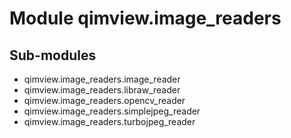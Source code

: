 Module qimview.image_readers
============================

Sub-modules
-----------
* qimview.image_readers.image_reader
* qimview.image_readers.libraw_reader
* qimview.image_readers.opencv_reader
* qimview.image_readers.simplejpeg_reader
* qimview.image_readers.turbojpeg_reader
